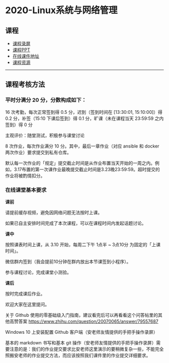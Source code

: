 # 2020-Linux系统与网络管理
## 课程
* [课程录屏](https://space.bilibili.com/388851616/channel/detail?cid=103824)
* [课程PPT](https://c4pr1c3.github.io/cuc-wiki/linux/2020/)
* [在线课件地址](https://github.com/c4pr1c3/LinuxSysAdmin)
* [课程资源](https://github.com/c4pr1c3/LinuxSysAdmin)

---

## 课程考核方法


### 平时分满分 20 分，分数构成如下：

16 次考勤，每次正常签到得 0.5 分，迟到（签到时间在 [13:30:01, 15:10:00]）得 0.2 分，补签（15:10 下课后签到）得 0.1 分，旷课（未在课程当天 23:59:59 之内签到）得 0 分

主观评价：随堂测试，积极参与课堂讨论

8 次作业，每次作业满分 10 分。其中，最后一章作业（对应 ansible 和 docker 两次作业）要求提交到私有仓库。

默认每一次作业的「规定」提交截止时间是从作业布置当天开始的一周之内。例如，3.17布置的第一次课作业最晚提交截止时间是3.23晚23:59:59。超时提交的作业将被酌情扣分。


### 在线课堂基本要求

**课前**


请提前缓存视频，避免因网络问题无法按时上课。

如果已自主安排时间完成了本次课程，可以在课程时间内发起话题讨论。


**课中**


按照课表时间上课，从 3.10 开始，每周二下午 1点半 ~ 3点10分 为固定的「上课时间」。

微信群内签到（我会提前10分钟在群内放出本节课签到小程序）。

参与课程讨论，完成课堂小测验。


**课后**


按时完成课后作业。

欢迎大家在这里提问。

关于 Github 使用的零基础级入门指南，建议看完后可以再看看这个问答帖里的其他高赞答案 https://www.zhihu.com/question/20070065/answer/79557687

Windows 10 上安装配置 Github 客户端（安老师友情提供的手把手操作录屏）

基本的 markdown 书写和基本 git 操作（安老师友情提供的手把手操作录屏）需要注意的是：我们的作业提交要求比安老师这里演示的要稍微复杂一些，不能完全照搬安老师的作业提交方法，而应该按照我们课件里的作业提交详细要求。
